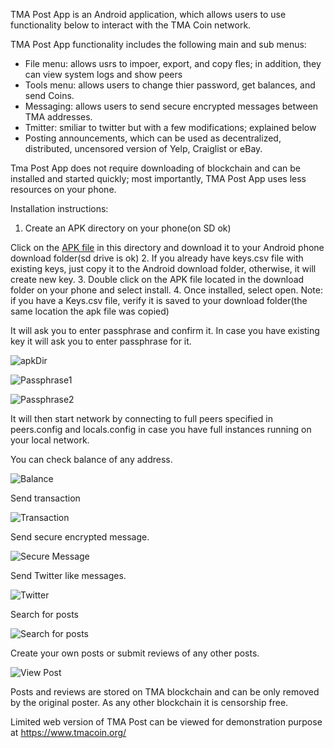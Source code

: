 TMA Post App is an Android application, which allows users to use functionality below to interact with the TMA Coin network.

TMA Post App functionality includes the following main and sub menus:

* File menu: allows usrs to impoer, export, and copy fles; in addition, they can view system logs and show peers 
* Tools menu: allows users to change thier password, get balances, and send Coins.
* Messaging: allows users to send secure encrypted messages between TMA addresses.
* Tmitter: smiliar to twitter but with a few modifications; explained below
* Posting announcements,  which can be used as decentralized, distributed, uncensored version of Yelp, Craiglist or eBay.

Tma Post App does not require downloading of blockchain and can be installed and started quickly; most importantly, TMA Post App uses less resources on your phone. 

Installation instructions:

1. Create an APK directory on your phone(on SD ok)

Click on the  [APK file](https://github.com/tmacoin/tmapostapp/tma.apk) in this directory and download it to your Android phone download folder(sd drive is ok)
2. If you already have keys.csv file with existing keys, just copy it to the Android download folder, otherwise, it will create new key. 
3. Double click on the APK file located in the download folder on your phone and select install. 
4. Once installed, select open. Note: if you have a Keys.csv file, verify it is saved to your download folder(the same location the apk file was copied)

It will ask you to enter passphrase and confirm it. In case you have existing key it will ask you to enter passphrase for it.

![apkDir](https://raw.githubusercontent.com/tmacoin/tmapost/master/tmapost/images/android1.png)

![Passphrase1](https://raw.githubusercontent.com/tmacoin/tmapost/master/tmapost/images/android2.png)

![Passphrase2](https://raw.githubusercontent.com/tmacoin/tmapost/master/tmapost/images/android3.png)

It will then start network by connecting to full peers specified in peers.config and locals.config in case you have full instances running on your local network.

You can check balance of any address.

![Balance](https://raw.githubusercontent.com/tmacoin/tmapost/master/tmapost/images/image002.png)

Send transaction

![Transaction](https://raw.githubusercontent.com/tmacoin/tmapost/master/tmapost/images/image003.png)

Send secure encrypted message.

![Secure Message](https://raw.githubusercontent.com/tmacoin/tmapost/master/tmapost/images/image004.png)

Send Twitter like messages.

![Twitter](https://raw.githubusercontent.com/tmacoin/tmapost/master/tmapost/images/image005.png)

Search for posts

![Search for posts](https://raw.githubusercontent.com/tmacoin/tmapost/master/tmapost/images/image006.png)

Create your own posts or submit reviews of any other posts.

![View Post](https://raw.githubusercontent.com/tmacoin/tmapost/master/tmapost/images/image007.png)

Posts and reviews are stored on TMA blockchain and can be only removed by the original poster. As any other blockchain it is censorship free.

Limited web version of TMA Post can be viewed for demonstration purpose at https://www.tmacoin.org/

